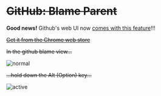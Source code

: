 ~~GitHub: Blame Parent~~
====================

**Good news!** Github's web UI now [comes with this feature](https://github.com/blog/2304-navigate-file-history-faster-with-improved-blame-view)!!!


~~[Get it from the Chrome web store](https://chrome.google.com/webstore/detail/github-blame-parent/kafcedgenijobphganhaeiignhlipdij)~~

~~In the github blame view...~~

![normal](https://raw.github.com/chancancode/blame_parent/master/before.png)

~~...hold down the Alt (Option) key...~~

![active](https://raw.github.com/chancancode/blame_parent/master/after.png)
